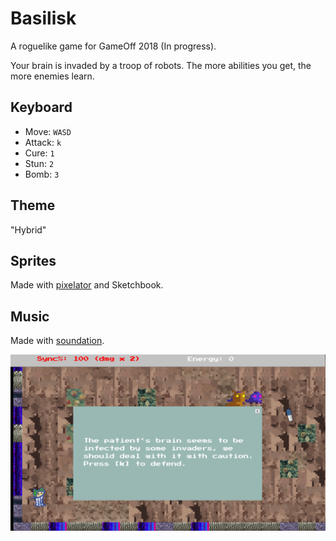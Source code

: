 # Basilisk

A roguelike game for GameOff 2018 (In progress). 

Your brain is invaded by a troop of robots. The more abilities you get, the more enemies learn.

## Keyboard

* Move: `WASD`
* Attack: `k`
* Cure: `1`
* Stun: `2`
* Bomb: `3`

## Theme

"Hybrid"

## Sprites

Made with [pixelator](http://pixelatorapp.com/) and Sketchbook.

## Music

Made with [soundation](http://soundation.com).

<img src="./img/snapshot.png">
